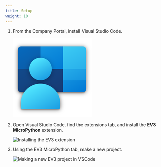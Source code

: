 ```yaml
---
title: Setup
weight: 10
---
```

1.  From the Company Portal, install Visual Studio Code.

    ![Company Portal logo](cp.png)

2.  Open Visual Studio Code, find the extensions tab, and install the **EV3 MicroPython** extension.

    ![Installing the EV3 extension](https://pybricks.com/ev3-micropython/_images/store_label.png)

3.  Using the EV3 MicroPython tab, make a new project.

    ![Making a new EV3 project in VSCode](https://pybricks.com/ev3-micropython/_images/newproject_label.png)

